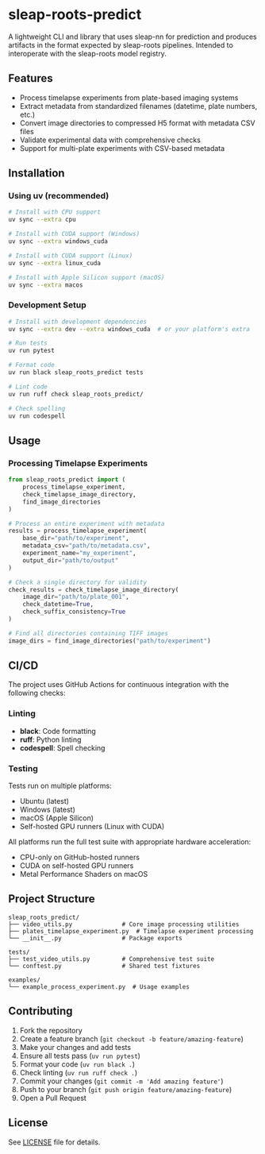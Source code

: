 # sleap-roots-predict

A lightweight CLI and library that uses sleap-nn for prediction and produces artifacts in the format expected by sleap-roots pipelines. Intended to interoperate with the sleap-roots model registry.

## Features

- Process timelapse experiments from plate-based imaging systems
- Extract metadata from standardized filenames (datetime, plate numbers, etc.)
- Convert image directories to compressed H5 format with metadata CSV files
- Validate experimental data with comprehensive checks
- Support for multi-plate experiments with CSV-based metadata

## Installation

### Using uv (recommended)

```bash
# Install with CPU support
uv sync --extra cpu

# Install with CUDA support (Windows)
uv sync --extra windows_cuda

# Install with CUDA support (Linux)
uv sync --extra linux_cuda

# Install with Apple Silicon support (macOS)
uv sync --extra macos
```

### Development Setup

```bash
# Install with development dependencies
uv sync --extra dev --extra windows_cuda  # or your platform's extra

# Run tests
uv run pytest

# Format code
uv run black sleap_roots_predict tests

# Lint code
uv run ruff check sleap_roots_predict/

# Check spelling
uv run codespell
```

## Usage

### Processing Timelapse Experiments

```python
from sleap_roots_predict import (
    process_timelapse_experiment,
    check_timelapse_image_directory,
    find_image_directories
)

# Process an entire experiment with metadata
results = process_timelapse_experiment(
    base_dir="path/to/experiment",
    metadata_csv="path/to/metadata.csv",
    experiment_name="my_experiment",
    output_dir="path/to/output"
)

# Check a single directory for validity
check_results = check_timelapse_image_directory(
    image_dir="path/to/plate_001",
    check_datetime=True,
    check_suffix_consistency=True
)

# Find all directories containing TIFF images
image_dirs = find_image_directories("path/to/experiment")
```

## CI/CD

The project uses GitHub Actions for continuous integration with the following checks:

### Linting
- **black**: Code formatting
- **ruff**: Python linting
- **codespell**: Spell checking

### Testing
Tests run on multiple platforms:
- Ubuntu (latest)
- Windows (latest)
- macOS (Apple Silicon)
- Self-hosted GPU runners (Linux with CUDA)

All platforms run the full test suite with appropriate hardware acceleration:
- CPU-only on GitHub-hosted runners
- CUDA on self-hosted GPU runners
- Metal Performance Shaders on macOS

## Project Structure

```
sleap_roots_predict/
├── video_utils.py              # Core image processing utilities
├── plates_timelapse_experiment.py  # Timelapse experiment processing
└── __init__.py                 # Package exports

tests/
├── test_video_utils.py         # Comprehensive test suite
└── conftest.py                 # Shared test fixtures

examples/
└── example_process_experiment.py  # Usage examples
```

## Contributing

1. Fork the repository
2. Create a feature branch (`git checkout -b feature/amazing-feature`)
3. Make your changes and add tests
4. Ensure all tests pass (`uv run pytest`)
5. Format your code (`uv run black .`)
6. Check linting (`uv run ruff check .`)
7. Commit your changes (`git commit -m 'Add amazing feature'`)
8. Push to your branch (`git push origin feature/amazing-feature`)
9. Open a Pull Request

## License

See [LICENSE](LICENSE) file for details.
